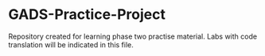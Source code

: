 # GADS-Practice-Project

Repository created for learning phase two practise material.
Labs with code translation will be indicated in this file.

